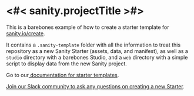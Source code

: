 # <#< sanity.projectTitle >#>

This is a barebones example of how to create a starter template for <a href="https://www.sanity.io/create?template=sanity-io/sanity-template-netlify-poc">sanity.io/create</a>.

It contains a `.sanity-template` folder with all the information to treat this repository as a new Sanity Starter (assets, data, and manifest), as well as a `studio` directory with a barebones Studio, and a `web` directory with a simple script to display data from the new Sanity project.

Go to our[ documentation for starter templates](https://www.sanity.io/docs/starter-templates).

[Join our Slack community to ask any questions on creating a new Starter](https://slack.sanity.io).
